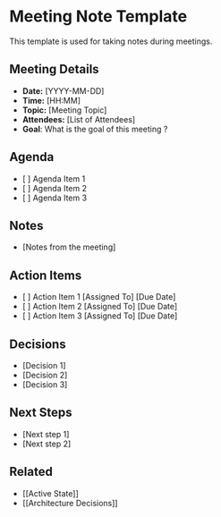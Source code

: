 # Meeting Note Template

This template is used for taking notes during meetings.

## Meeting Details

*   **Date:** \[YYYY-MM-DD]
*   **Time:** \[HH:MM]
*   **Topic:** \[Meeting Topic]
*   **Attendees:** \[List of Attendees]
* **Goal**: What is the goal of this meeting ?

## Agenda

*   \[ ] Agenda Item 1
*   \[ ] Agenda Item 2
*   \[ ] Agenda Item 3

## Notes

*   \[Notes from the meeting]

## Action Items

*   \[ ] Action Item 1 \[Assigned To] \[Due Date]
*   \[ ] Action Item 2 \[Assigned To] \[Due Date]
*   \[ ] Action Item 3 \[Assigned To] \[Due Date]

## Decisions

*   \[Decision 1]
*   \[Decision 2]
*   \[Decision 3]

## Next Steps

* \[Next step 1]
* \[Next step 2]

## Related

* [[Active State]]
* [[Architecture Decisions]]
